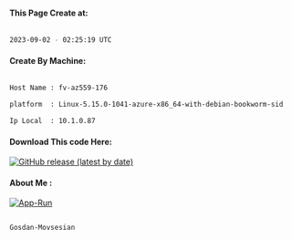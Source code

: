 
   
#### This Page Create at:

```bash

2023-09-02 - 02:25:19 UTC

```

#### Create By Machine:

```bash

Host Name : fv-az559-176

platform  : Linux-5.15.0-1041-azure-x86_64-with-debian-bookworm-sid

Ip Local  : 10.1.0.87

```
#### Download This code Here:

[![GitHub release (latest by date)](https://img.shields.io/github/v/release/Gosdan-Movsesian/Gosdan?style=for-the-badge&label=Download)](https://github.com/Gosdan-Movsesian/Gosdan/releases) 

</p> 

#### About Me :

[![App-Run](https://github.com/Gosdan-Movsesian/Gosdan/actions/workflows/App-Run.yml/badge.svg)](https://github.com/Gosdan-Movsesian/Gosdan/actions/workflows/App-Run.yml)

```bash

Gosdan-Movsesian

```

